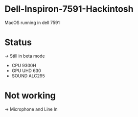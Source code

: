 # Dell-Inspiron-7591-Hackintosh
MacOS running in dell 7591

# Status
-> Still in beta mode
+ CPU 9300H
+ GPU UHD 630
+ SOUND ALC295

# Not working
-> Microphone and Line In